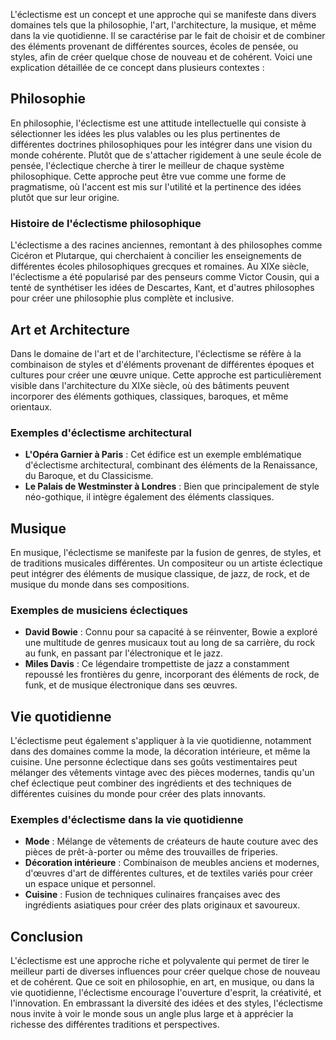 L'éclectisme est un concept et une approche qui se manifeste dans divers domaines tels que la philosophie, l'art, l'architecture, la musique, et même dans la vie quotidienne. Il se caractérise par le fait de choisir et de combiner des éléments provenant de différentes sources, écoles de pensée, ou styles, afin de créer quelque chose de nouveau et de cohérent. Voici une explication détaillée de ce concept dans plusieurs contextes :

## Philosophie

En philosophie, l'éclectisme est une attitude intellectuelle qui consiste à sélectionner les idées les plus valables ou les plus pertinentes de différentes doctrines philosophiques pour les intégrer dans une vision du monde cohérente. Plutôt que de s'attacher rigidement à une seule école de pensée, l'éclectique cherche à tirer le meilleur de chaque système philosophique. Cette approche peut être vue comme une forme de pragmatisme, où l'accent est mis sur l'utilité et la pertinence des idées plutôt que sur leur origine.

### Histoire de l'éclectisme philosophique

L'éclectisme a des racines anciennes, remontant à des philosophes comme Cicéron et Plutarque, qui cherchaient à concilier les enseignements de différentes écoles philosophiques grecques et romaines. Au XIXe siècle, l'éclectisme a été popularisé par des penseurs comme Victor Cousin, qui a tenté de synthétiser les idées de Descartes, Kant, et d'autres philosophes pour créer une philosophie plus complète et inclusive.

## Art et Architecture

Dans le domaine de l'art et de l'architecture, l'éclectisme se réfère à la combinaison de styles et d'éléments provenant de différentes époques et cultures pour créer une œuvre unique. Cette approche est particulièrement visible dans l'architecture du XIXe siècle, où des bâtiments peuvent incorporer des éléments gothiques, classiques, baroques, et même orientaux.

### Exemples d'éclectisme architectural

- **L'Opéra Garnier à Paris** : Cet édifice est un exemple emblématique d'éclectisme architectural, combinant des éléments de la Renaissance, du Baroque, et du Classicisme.
- **Le Palais de Westminster à Londres** : Bien que principalement de style néo-gothique, il intègre également des éléments classiques.

## Musique

En musique, l'éclectisme se manifeste par la fusion de genres, de styles, et de traditions musicales différentes. Un compositeur ou un artiste éclectique peut intégrer des éléments de musique classique, de jazz, de rock, et de musique du monde dans ses compositions.

### Exemples de musiciens éclectiques

- **David Bowie** : Connu pour sa capacité à se réinventer, Bowie a exploré une multitude de genres musicaux tout au long de sa carrière, du rock au funk, en passant par l'électronique et le jazz.
- **Miles Davis** : Ce légendaire trompettiste de jazz a constamment repoussé les frontières du genre, incorporant des éléments de rock, de funk, et de musique électronique dans ses œuvres.

## Vie quotidienne

L'éclectisme peut également s'appliquer à la vie quotidienne, notamment dans des domaines comme la mode, la décoration intérieure, et même la cuisine. Une personne éclectique dans ses goûts vestimentaires peut mélanger des vêtements vintage avec des pièces modernes, tandis qu'un chef éclectique peut combiner des ingrédients et des techniques de différentes cuisines du monde pour créer des plats innovants.

### Exemples d'éclectisme dans la vie quotidienne

- **Mode** : Mélange de vêtements de créateurs de haute couture avec des pièces de prêt-à-porter ou même des trouvailles de friperies.
- **Décoration intérieure** : Combinaison de meubles anciens et modernes, d'œuvres d'art de différentes cultures, et de textiles variés pour créer un espace unique et personnel.
- **Cuisine** : Fusion de techniques culinaires françaises avec des ingrédients asiatiques pour créer des plats originaux et savoureux.

## Conclusion

L'éclectisme est une approche riche et polyvalente qui permet de tirer le meilleur parti de diverses influences pour créer quelque chose de nouveau et de cohérent. Que ce soit en philosophie, en art, en musique, ou dans la vie quotidienne, l'éclectisme encourage l'ouverture d'esprit, la créativité, et l'innovation. En embrassant la diversité des idées et des styles, l'éclectisme nous invite à voir le monde sous un angle plus large et à apprécier la richesse des différentes traditions et perspectives.